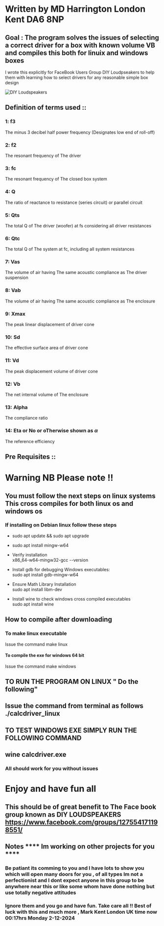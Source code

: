 # Written  by MD Harrington London Kent DA6 8NP



## Goal  : The  program solves the issues of selecting a correct driver for a box  with known  volume VB and compiles this both  for linuix and windows boxes 

I wrote this explicitly for FaceBook Users Group DIY Loudpseakers to help them with learning how to  select drivers for any reasonable simple box design 

![DIY Loudspeakers ](https://scontent.flhr3-3.fna.fbcdn.net/v/t39.30808-6/414725097_981066736738966_2685870536076874731_n.jpg?stp=dst-jpg_s960x960&_nc_cat=1&ccb=1-7&_nc_sid=2285d6&_nc_ohc=v_KIGNWEDA0Q7kNvgGoLrF0&_nc_zt=23&_nc_ht=scontent.flhr3-3.fna&_nc_gid=AvKN3ZrPnZhshatjPFGTd8Y&oh=00_AYBCnrho1Y-2KsJb1K5AK-GeTDSunCUCEIMWUUodw8Ye_g&oe=6752A443)

## Definition of terms used ::
### 1: f3   
The minus 3 decibel half power frequency (Designates low end of roll-off)  

### 2: f2   
The resonant frequency of The driver    

### 3: fc 
 The resonant frequency of The closed box system    

### 4: Q  
 The ratio of reactance to resistance (series circuit) or parallel circuit    

### 5: Qts 
The total Q of The driver (woofer) at fs considering all driver resistances    

### 6: Qtc 
The total Q of The system at fc, including all system resistances   

### 7: Vas 
The volume of air having The same acoustic compliance as The driver suspension    

### 8: Vab 
The volume of air having The same acoustic compliance as The enclosure    

### 9: Xmax  
The peak linear displacement of driver cone    

### 10: Sd  
The effective surface area of driver cone    

### 11: Vd   
The peak displacement volume of driver cone    

### 12: Vb  
The net internal volume of The enclosure    

### 13: Alpha  
The compliance ratio    

### 14:  Eta or No or oTherwise  shown as  $\alpha$ 
The reference efficiency 

## Pre Requisites ::  

# Warning NB Please note !! 

## You must follow the next steps on linux systems  This  cross compiles  for both linux os and windows os 

### If installing on Debian linux  follow these steps 

- sudo apt update  && sudo apt upgrade   

- sudo apt install mingw-w64  

- Verify installation  
x86_64-w64-mingw32-gcc --version  

- Install gdb for debugging Windows executables:  
sudo apt install gdb-mingw-w64

- Ensure Math Library Installation  
sudo apt install libm-dev

- Install wine to check windows cross compiled executables  
 sudo apt install wine


## How to compile after downloading 

### To make linux executable  
Issue the command   make linux 

#### To compile the exe for windows 64 bit  

Issue the command   make windows 

## TO RUN THE PROGRAM  ON LINUX " Do the following" 
## Issue the command from terminal as follows ./calcdriver_linux

## TO TEST WINDOWS EXE SIMPLY RUN THE FOLLOWING COMMAND 
## wine calcdriver.exe

### All should work for you without issues 

# Enjoy and have fun all

## This should be of great benefit to The Face book group  known as DIY LOUDSPEAKERS  https://www.facebook.com/groups/127554171198551/

## Notes  **** Im  working on other projects for you  **** 

### Be patiant its comming to you and I have lots to show you which will open many doors  for you , of all types  Im not a perfectionist and I dont expect anyone in this group to be anywhere near this or like  some whom have done  nothing but use totally negative  attitudes  

### Ignore them and you go and have fun.  Take care all !! Best of luck with this and much more  , Mark  Kent London UK time now 00:17hrs Monday 2-12-2024 









